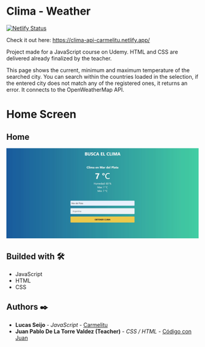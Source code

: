 # Clima - Weather

[![Netlify Status](https://api.netlify.com/api/v1/badges/aec7227e-bf07-4c30-9fe3-bfc289ab1b53/deploy-status)](https://app.netlify.com/sites/clima-api-carmelitu/deploys)

Check it out here: https://clima-api-carmelitu.netlify.app/

Project made for a JavaScript course on Udemy. HTML and CSS are delivered already finalized by the teacher.

This page shows the current, minimum and maximum temperature of the searched city. You can search within the countries loaded in the selection, if the entered city does not match any of the registered ones, it returns an error. It connects to the OpenWeatherMap API.

# Home Screen

## Home

<img src="https://github.com/Carmelitu/clima-api/blob/master/img/home.JPG" style="margin: 0 auto"/>

## Builded with 🛠️

* JavaScript
* HTML
* CSS

## Authors ✒️

* **Lucas Seijo** - *JavaScript* - [Carmelitu](https://github.com/Carmelitu)
* **Juan Pablo De La Torre Valdez (Teacher)** - *CSS / HTML* - [Código con Juan](https://codigoconjuan.com/)
